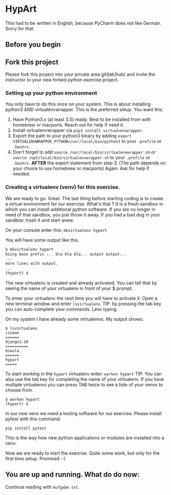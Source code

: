 HypArt
======


This had to be written in English, because PyCharm does not like German.
Sorry for that.

## Before you begin

## Fork this project
Please fork this project into your private area git(lab|hub) and invite the instructor to
your new forked python exercise project.

### Setting up your python environment
You only have to do this once on your system. This is about installing
python3 AND virtualenvwrapper. This is the preferred setup. You want this.

1. Have Python3.x (at least 3.5) ready. Best to be installed from
with homebrew or macports. Reach out for help if need it.
2. Install virtualenvwrapper via `pip3 install virtualenvwrapper`.
3. Export the path to your python3 binary by adding `export VIRTUALENVWRAPPER_PYTHON=/usr/local/bin/python3` to your `.profile` or `.bashrc`.
4. Don't forget to add `source /usr/local/bin/virtualenvwrapper.sh`
or `source /opt/local/bin/virtualenvwrapper.sh` to your `.profile` or `.bashrc`. **AFTER** the export statement from step 3. (The path depends on your choice to use homebrew or macports)  Again: Ask for help if needed.

### Creating a virtualenv (venv) for this exercise.
We are ready to go. Great. The last thing before starting coding is to create
a virtual environment for our exercise. What's that ?
It is a fresh sandbox in which you can install additional python software. If
you are no longer in need of that sandbox, you just throw it away. If you had
a bad dog in your sandbox: trash it and start anew.

On your console enter this: `mkvirtualenv hypart`

You will have some output like this.
```bash
$ mkvirtualenv hypart
Using base prefix ... bla bla bla... output output...
...
more lines with output.
...
(hypart) $
```
The new virtualenv is created and already activated. You can tell that by seeing the
name of your virtualenv in front of your $ prompt.

To enter your virtualenv the next time you will have to activate it. Open a new
terminal window and enter `lsvirtualenv`. TIP: by pressing the tab key you can
auto-complete your commands. Less typing.

On my system I have already some virtualenvs. My output shows:
```
$ lsvirtualenv
csimon
======
django1.10
==========
miwula
======
hypart
=====
```

To start working in the `hypart` virtualenv enter: `workon hypart` TIP: You can also use the
tab key for completing the name of your virtualenv. If you have multiple virtualenvs you can
press TAB twice to see a liste of your venvs to choose from.

```
$ workon hypart
(hypart) $
```

In our new venv we need a testing software for our exercise. Please install pytest with this
command:
```
pip install pytest
```
This is the way how new python applications or modules are installed into a venv.

Now we are ready to start the exercise.  Quite some work, but only for the first time setup.
Promised :-)

## You are up and running. What do do now:

Continue reading with `Aufgabe.txt`.
